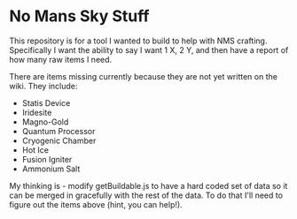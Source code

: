 No Mans Sky Stuff
===

This repository is for a tool I wanted to build to help with NMS crafting. Specifically I want the ability to say I want 1 X, 2 Y, and then have a report of how many raw items I need. 

There are items missing currently because they are not yet written on the wiki. They include:

* Statis Device
* Iridesite
* Magno-Gold
* Quantum Processor
* Cryogenic Chamber
* Hot Ice
* Fusion Igniter
* Ammonium Salt

My thinking is - modify getBuildable.js to have a hard coded set of data so it can be merged in gracefully with the rest of the data. To do that I'll need to figure out the items above (hint, you can help!). 